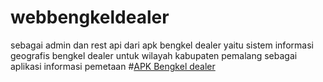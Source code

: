 # webbengkeldealer
sebagai admin dan rest api dari apk bengkel dealer yaitu sistem informasi geografis bengkel dealer untuk wilayah kabupaten pemalang sebagai aplikasi informasi pemetaan
#[APK Bengkel dealer](https://github.com/RiprLutuk/bengkeldealer)
